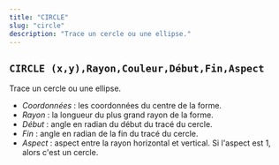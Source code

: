 ```yaml
---
title: "CIRCLE"
slug: "circle"
description: "Trace un cercle ou une ellipse."
---
```


## `CIRCLE (x,y),Rayon,Couleur,Début,Fin,Aspect`

Trace un cercle ou une ellipse.

- *Coordonnées* : les coordonnées du centre de la forme.
- *Rayon* : la longueur du plus grand rayon de la forme.
- *Début* : angle en radian du début du tracé du cercle.
- *Fin* : angle en radian de la fin du tracé du cercle.
- *Aspect* : aspect entre la rayon horizontal et vertical. Si l'aspect est 1, alors c'est un cercle.